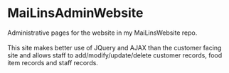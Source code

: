 # MaiLinsAdminWebsite
Administrative pages for the website in my MaiLinsWebsite repo. <br /><br />
This site makes better use of JQuery and AJAX than the customer facing site and allows staff to add/modify/update/delete customer records, food item records and staff records.
